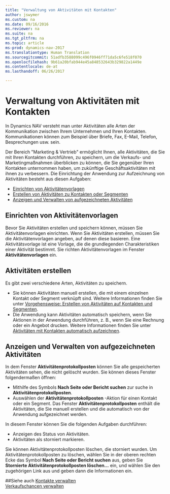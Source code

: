 ```yaml
---
title: "Verwaltung von Aktivitäten mit Kontakten"
author: jswymer
ms.custom: na
ms.date: 09/16/2016
ms.reviewer: na
ms.suite: na
ms.tgt_pltfrm: na
ms.topic: article
ms-prod: dynamics-nav-2017
ms.translationtype: Human Translation
ms.sourcegitcommit: 51adfb3588099c496f0946ff71da5c6fe518f070
ms.openlocfilehash: 9b61a20bfab944e45a848532643b329822a1449e
ms.contentlocale: de-at
ms.lasthandoff: 06/26/2017

---
```

# <a name="managing-interactions-with-contacts"></a>Verwaltung von Aktivitäten mit Kontakten
In Dynamics NAV versteht man unter Aktivitäten alle Arten der Kommunikation zwischen Ihrem Unternehmen und Ihren Kontakten. Kommunikationen können zum Beispiel über Briefe, Fax, E-Mail, Telefon, Besprechungen usw. sein.

Der Bereich "Marketing & Vertrieb" ermöglicht Ihnen, alle Aktivitäten, die Sie mit Ihren Kontakten durchführen, zu speichern, um die Verkaufs- und Marketingmaßnahmen überblicken zu können, die Sie gegenüber Ihren Kontakten unternommen haben, um zukünftige Geschäftsaktivitäten mit ihnen zu verbessern. Die Einrichtung der Anwendung zur Aufzeichnung von Aktivitäten besteht aus diesen Aufgaben:

* [Einrichten von Aktivitätenvorlagen](#setting-up-interaction-templates)
* [Erstellen von Aktivitäten zu Kontakten oder Segmenten](#creating-interactions-on-contacts-or-segments)
* [Anzeigen und Verwalten von aufgezeichneten Aktivitäten](#view-and-manage-recorded-interactions)

## <a name="set-up-interaction-templates"></a>Einrichten von Aktivitätenvorlagen
Bevor Sie Aktivitäten erstellen und speichern können, müssen Sie Aktivitätenvorlagen einrichten. Wenn Sie Aktivitäten erstellen, müssen Sie die Aktivitätenvorlagen angeben, auf denen diese basieren. Eine Aktivitätsvorlage ist eine Vorlage, die die grundlegenden Charakteristiken einer Aktivität bestimmt.
Sie richten Aktivitätenvorlagen im Fenster **Aktivitätenvorlagen** ein.  

## <a name="create-interactions"></a>Aktivitäten erstellen
Es gibt zwei verschiedene Arten, Aktivitäten zu speichern.

* Sie können Aktivitäten manuell erstellen, die mit einem einzelnen Kontakt oder Segment verknüpft sind. Weitere Informationen finden Sie unter [Vorgehensweise: Erstellen von Aktivitäten auf Kontakten und Segmenten](marketing-how-create-interactions.md).  
* Die Anwendung kann Aktivitäten automatisch speichern, wenn Sie Aktionen in der Anwendung durchführen, z. B., wenn Sie eine Rechnung oder ein Angebot drucken. Weitere Informationen finden Sie unter [Aktivitäten mit Kontakten automatisch aufzeichnen](marketing-auto-record-interactions.md).

## <a name="view-and-manage-recorded-interactions"></a>Anzeigen und Verwalten von aufgezeichneten Aktivitäten
In dem Fenster **Aktivitätenprotokollposten** können Sie alle gespeicherten Aktivitäten sehen, die nicht gelöscht wurden. Sie können dieses Fenster folgendermaßen öffnen:

* Mithilfe des Symbols **Nach Seite oder Bericht suchen** zur suche in **Aktivitätenprotokollposten**.
* Auswählen der **Aktivitätenprotokollposten** -Aktion für einen Kontakt oder ein Segment.
Das Fenster **Aktivitätenprotokollposten** enthält die Aktivitäten, die Sie manuell erstellen und die automatisch von der Anwendung aufgezeichnet werden.

In diesem Fenster können Sie die folgenden Aufgaben durchführen:

* Anzeigen des Status von Aktivitäten.
* Aktivitäten als storniert markieren.

Sie können Aktivitätenprotokollposten löschen, die storniert wurden. Um Aktivitätenprotokollposten zu löschen, wählen Sie in der oberen rechten Ecke das Symbol **Nach Seite oder Bericht suchen** aus, geben Sie **Stornierte Aktivitätenprotokollposten löschen...** ein, und wählen Sie den zugehörigen Link aus und geben dann die Informationen ein.

##<a name="see-also"></a>Siehe auch
[Kontakte verwalten](marketing-contacts.md)  
[Verkaufschancen verwalten](marketing-manage-sales-opportunities.md)  

